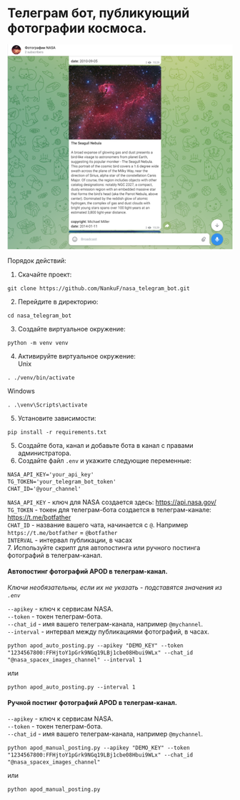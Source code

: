 # Телеграм бот, публикующий фотографии космоса.

![img.png](img.png)

Порядок действий:

1. Скачайте проект:<br>

```commandline
git clone https://github.com/NankuF/nasa_telegram_bot.git
```

2. Перейдите в директорию:

```commandline
cd nasa_telegram_bot
```
3. Создайте виртуальное окружение:<br>

```commandline
python -m venv venv
```

4. Активируйте виртуальное окружение:<br>
Unix
```commandline
. ./venv/bin/activate
```
Windows
```commandline
. .\venv\Scripts\activate
```
5. Установите зависимости:<br>

```commandline
pip install -r requirements.txt
```

5. Создайте бота, канал и добавьте бота в канал с правами администратора.<br>
6. Создайте файл `.env` и укажите следующие переменные:<br>

```commandline
NASA_API_KEY='your_api_key'
TG_TOKEN='your_telegram_bot_token'
CHAT_ID='@your_channel'
```

`NASA_API_KEY` - ключ для NASA создается здесь: https://api.nasa.gov/ <br>
`TG_TOKEN` - токен для телеграм-бота создается в телеграм-канале: https://t.me/botfather <br>
`CHAT_ID` - название вашего чата, начинается с `@`. Например `https://t.me/botfather` = `@botfather`<br>
`INTERVAL` - интервал публикации, в часах<br>
7. Используйте скрипт для автопостинга или ручного постинга фотографий в телеграм-канал.<br>

#### Автопостинг фотографий APOD в телеграм-канал.
*Ключи необязательны, если их не указать - подставятся значения из `.env`*

`--apikey` - ключ к сервисам NASA.<br>
`--token` - токен телеграм-бота.<br>
`--chat_id` - имя вашего телеграм-канала, например ``@mychannel``.<br>
`--interval` - интервал между публикациями фотографий, в часах.<br>

```commandline
python apod_auto_posting.py --apikey "DEMO_KEY" --token "1234567800:FFHjtoY1pGrk9NGq19LBj1cbe08Hbui9WLx" --chat_id "@nasa_spacex_images_channel" --interval 1 
```
или
```commandline
python apod_auto_posting.py --interval 1 
```

#### Ручной постинг фотографий APOD в телеграм-канал.

`--apikey` - ключ к сервисам NASA.<br>
`--token` - токен телеграм-бота.<br>
`--chat_id` - имя вашего телеграм-канала, например ``@mychannel``.<br>

```commandline
python apod_manual_posting.py --apikey "DEMO_KEY" --token "1234567800:FFHjtoY1pGrk9NGq19LBj1cbe08Hbui9WLx" --chat_id "@nasa_spacex_images_channel"
```
или
```commandline
python apod_manual_posting.py
```
